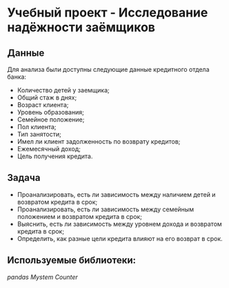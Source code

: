 # Учебный проект - Исследование надёжности заёмщиков


## Данные

Для анализа были доступны следующие данные кредитного отдела банка:
- Количество детей у заемщика;
- Общий стаж в днях;
- Возраст клиента;
- Уровень образования;
- Семейное положение;
- Пол клиента;
- Тип занятости;
- Имел ли клиент задолженность по возврату кредитов;
- Ежемесячный доход;
- Цель получения кредита.

## Задача

- Проанализировать, есть ли зависимость между наличием детей и возвратом кредита в срок;
- Проанализировать, есть ли зависимость между семейным положением и возвратом кредита в срок;
- Выяснить, есть ли зависимость между уровнем дохода и возвратом кредита в срок;
- Определить, как разные цели кредита влияют на его возврат в срок.

## Используемые библиотеки:
*pandas*
*Mystem*
*Counter*